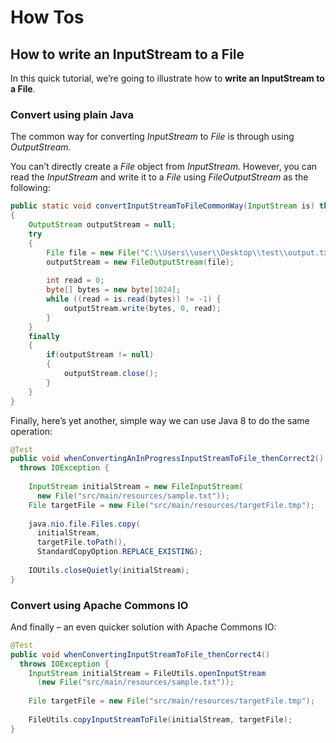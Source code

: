# How Tos

## How to write an InputStream to a File

In this quick tutorial, we’re going to illustrate how to **write an InputStream to a File**.

### Convert using plain Java

The common way for converting *InputStream* to *File* is through using *OutputStream.*

You can’t directly create a *File* object from *InputStream.* However, you can read the *InputStream* and write it to a *File* using *FileOutputStream* as the following:

```java
public static void convertInputStreamToFileCommonWay(InputStream is) throws IOException
{
    OutputStream outputStream = null;
    try
    {
        File file = new File("C:\\Users\\user\\Desktop\\test\\output.txt");
        outputStream = new FileOutputStream(file);
        
        int read = 0;
        byte[] bytes = new byte[1024];
        while ((read = is.read(bytes)) != -1) {
            outputStream.write(bytes, 0, read);
        }
    }
    finally
    {
        if(outputStream != null)
        {
            outputStream.close();
        }
    }
}
```

Finally, here’s yet another, simple way we can use Java 8 to do the same operation:

```java
@Test
public void whenConvertingAnInProgressInputStreamToFile_thenCorrect2() 
  throws IOException {
  
    InputStream initialStream = new FileInputStream(
      new File("src/main/resources/sample.txt"));
    File targetFile = new File("src/main/resources/targetFile.tmp");
 
    java.nio.file.Files.copy(
      initialStream, 
      targetFile.toPath(), 
      StandardCopyOption.REPLACE_EXISTING);
 
    IOUtils.closeQuietly(initialStream);
}
```

### Convert using Apache Commons IO

And finally – an even quicker solution with Apache Commons IO:

```java
@Test
public void whenConvertingInputStreamToFile_thenCorrect4() 
  throws IOException {
    InputStream initialStream = FileUtils.openInputStream
      (new File("src/main/resources/sample.txt"));
 
    File targetFile = new File("src/main/resources/targetFile.tmp");
 
    FileUtils.copyInputStreamToFile(initialStream, targetFile);
}
```

